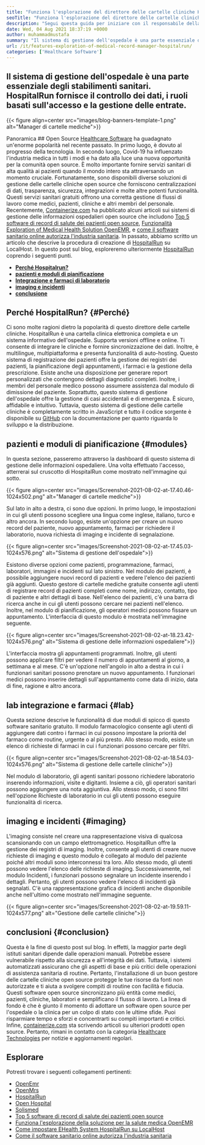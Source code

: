 ```yaml
---
title: "Funziona l'esplorazione del direttore delle cartelle cliniche HospitalRun" 
seoTitle: "Funziona l'esplorazione del direttore delle cartelle cliniche HospitalRun" 
description: "Segui questa guida per iniziare con il responsabile della cartella clinica HospitalRun. È open source, multilingue e automatizza molti dei processi importanti." 
date: Wed, 04 Aug 2021 18:37:19 +0000
author: muhammadmustafa
summary: "Il sistema di gestione dell'ospedale è una parte essenziale degli stabilimenti sanitari. HospitalRun fornisce il controllo dei dati, i ruoli basati sull'accesso e la gestione delle entrate." 
url: /it/features-exploration-of-medical-record-manager-hospitalrun/
categories: ['Healthcare Software']
---
```


## Il sistema di gestione dell'ospedale è una parte essenziale degli stabilimenti sanitari. HospitalRun fornisce il controllo dei dati, i ruoli basati sull'accesso e la gestione delle entrate.

{{< figure align=center src="images/blog-banners-template-1.png" alt="Manager di cartelle mediche">}}


Panoramica ## 
Open Source [Healthcare Software][1] ha guadagnato un'enorme popolarità nel recente passato. In primo luogo, è dovuto al progresso della tecnologia. In secondo luogo, Covid-19 ha influenzato l'industria medica in tutti i modi e ha dato alla luce una nuova opportunità per la comunità open source. È molto importante fornire servizi sanitari di alta qualità ai pazienti quando il mondo intero sta attraversando un momento cruciale. Fortunatamente, sono disponibili diverse soluzioni di gestione delle cartelle cliniche open source che forniscono centralizzazioni di dati, trasparenza, sicurezza, integrazioni e molte altre potenti funzionalità. Questi servizi sanitari gratuiti offrono una corretta gestione di flussi di lavoro come medici, pazienti, cliniche e altri membri del personale. Recentemente, [Containerize.com][2] ha pubblicato alcuni articoli sui sistemi di gestione delle informazioni ospedalieri open source che includono [Top 5 software di record di salute dei pazienti open source][3], [Funzionalità Exploration of Medical Health Solution OpenEMR][4], e [come il software sanitario online autorizza l'industria sanitaria][5].
In passato, abbiamo scritto un articolo che descrive la procedura di creazione di [HospitalRun][6] su LocalHost. In questo post sul blog, esploreremo ulteriormente [HospitalRun][6] coprendo i seguenti punti.
  * **[Perché Hospitalrun?][7]**
  * **[pazienti e moduli di pianificazione][8]**
  * **[Integrazione e farmaci di laboratorio][9]**
  * **[imaging e incidenti][10]**
  * **[conclusione][11]**

## Perché HospitalRun?   {#Perché}
Ci sono molte ragioni dietro la popolarità di questo direttore delle cartelle cliniche. HospitalRun è una cartella clinica elettronica completa e un sistema informativo dell'ospedale. Supporta versioni offline e online. Ti consente di integrare le cliniche e fornire sincronizzazione dei dati. Inoltre, è multilingue, multipiattaforma e presenta funzionalità di auto-hosting. Questo sistema di registrazione dei pazienti offre la gestione dei registri dei pazienti, la pianificazione degli appuntamenti, i farmaci e la gestione della prescrizione. Esiste anche una disposizione per generare report personalizzati che contengono dettagli diagnostici completi. Inoltre, i membri del personale medico possono assumere assistenza dal modulo di dimissione del paziente. Soprattutto, questo sistema di gestione dell'ospedale offre la gestione di casi accidentali e di emergenza. È sicuro, affidabile e intuitivo. Tuttavia, questo sistema di gestione delle cartelle cliniche è completamente scritto in JavaScript e tutto il codice sorgente è disponibile su [GitHub][12] con la documentazione per quanto riguarda lo sviluppo e la distribuzione.

## pazienti e moduli di pianificazione   {#modules}
In questa sezione, passeremo attraverso la dashboard di questo sistema di gestione delle informazioni ospedaliere. Una volta effettuato l'accesso, atterrerai sul cruscotto di HospitalRun come mostrato nell'immagine qui sotto.

{{< figure align=center src="images/Screenshot-2021-08-02-at-17.40.46-1024x502.png" alt="Manager di cartelle mediche">}}

Sul lato in alto a destra, ci sono due opzioni. In primo luogo, le impostazioni in cui gli utenti possono scegliere una lingua come inglese, italiano, turco e altro ancora. In secondo luogo, esiste un'opzione per creare un nuovo record del paziente, nuovo appuntamento, farmaci per richiedere il laboratorio, nuova richiesta di imaging e incidente di segnalazione.

{{< figure align=center src="images/Screenshot-2021-08-02-at-17.45.03-1024x576.png" alt="Sistema di gestione dell'ospedale">}}

Esistono diverse opzioni come pazienti, programmazione, farmaci, laboratori, immagini e incidenti sul lato sinistro. Nel modulo dei pazienti, è possibile aggiungere nuovi record di pazienti e vedere l'elenco dei pazienti già aggiunti. Questo gestore di cartelle mediche gratuite consente agli utenti di registrare record di pazienti completi come nome, indirizzo, contatto, tipo di paziente e altri dettagli di base. Nell'elenco dei pazienti, c'è una barra di ricerca anche in cui gli utenti possono cercare nei pazienti nell'elenco. Inoltre, nel modulo di pianificazione, gli operatori medici possono fissare un appuntamento. L'interfaccia di questo modulo è mostrata nell'immagine seguente.

{{< figure align=center src="images/Screenshot-2021-08-02-at-18.23.42-1024x576.png" alt="Sistema di gestione delle informazioni ospedaliere">}}

L'interfaccia mostra gli appuntamenti programmati. Inoltre, gli utenti possono applicare filtri per vedere il numero di appuntamenti al giorno, a settimana e al mese. C'è un'opzione nell'angolo in alto a destra in cui i funzionari sanitari possono prenotare un nuovo appuntamento. I funzionari medici possono inserire dettagli sull'appuntamento come data di inizio, data di fine, ragione e altro ancora.

## lab integrazione e farmaci   {#lab}
Questa sezione descrive le funzionalità di due moduli di spicco di questo software sanitario gratuito. Il modulo farmacologico consente agli utenti di aggiungere dati contro i farmaci in cui possono impostare la priorità del farmaco come routine, urgente o al più presto. Allo stesso modo, esiste un elenco di richieste di farmaci in cui i funzionari possono cercare per filtri.

{{< figure align=center src="images/Screenshot-2021-08-02-at-18.54.03-1024x576.png" alt="Sistema di gestione delle cartelle cliniche">}}

Nel modulo di laboratorio, gli agenti sanitari possono richiedere laboratorio inserendo informazioni, visite e digitanti. Insieme a ciò, gli operatori sanitari possono aggiungere una nota aggiuntiva. Allo stesso modo, ci sono filtri nell'opzione Richieste di laboratorio in cui gli utenti possono eseguire funzionalità di ricerca.

## imaging e incidenti   {#imaging}
L'imaging consiste nel creare una rappresentazione visiva di qualcosa scansionando con un campo elettromagnetico. HospitalRun offre la gestione dei registri di imaging. Inoltre, consente agli utenti di creare nuove richieste di imaging e questo modulo è collegato al modulo del paziente poiché altri moduli sono interconnessi tra loro. Allo stesso modo, gli utenti possono vedere l'elenco delle richieste di imaging. Successivamente, nel modulo Incidenti, i funzionari possono segnalare un incidente inserendo i dettagli. Pertanto, gli utenti possono vedere l'elenco di incidenti già segnalati. C'è una rappresentazione grafica di incidenti anche disponibile anche nell'ultimo come mostrato nell'immagine seguente.

{{< figure align=center src="images/Screenshot-2021-08-02-at-19.59.11-1024x577.png" alt="Gestione delle cartelle cliniche">}}


## conclusioni   {#conclusion}
Questa è la fine di questo post sul blog. In effetti, la maggior parte degli istituti sanitari dipende dalle operazioni manuali. Potrebbe essere vulnerabile rispetto alla sicurezza e all'integrità dei dati. Tuttavia, i sistemi automatizzati assicurano che gli aspetti di base e più critici delle operazioni di assistenza sanitaria di routine. Pertanto, l'installazione di un buon gestore delle cartelle cliniche open source protegge le tue risorse da fonti non autorizzate e ti aiuta a svolgere compiti di routine con facilità e fiducia. Questi software open source sincronizzano più entità come medici, pazienti, cliniche, laboratori e semplificano il flusso di lavoro. La linea di fondo è che è giunto il momento di adottare un software open source per l'ospedale o la clinica per un colpo di stato con le ultime sfide. Puoi risparmiare tempo e sforzi e concentrarti su compiti importanti e critici.
Infine, [containerize.com][2] sta scrivendo articoli su ulteriori prodotti open source. Pertanto, rimani in contatto con la categoria [Healthcare Technologies][1] per notizie e aggiornamenti regolari.

## Esplorare
Potresti trovare i seguenti collegamenti pertinenti:
  * [OpenEmr][13]
  * [OpenMrs][14]
  * [HospitalRun][15]
  * [Open Hospital][16]
  * [Solismed][17]
  * [Top 5 software di record di salute dei pazienti open source][3]
  * [Funziona l'esplorazione della soluzione per la salute medica OpenEMR][4]
  * [Come impostare EHealth System HospitalRun su LocalHost][18]
  * [Come il software sanitario online autorizza l'industria sanitaria][5]

  
[1]: https://products.containerize.com/healthcare-technologies/
[2]: https://www.containerize.com/
[3]: https://blog.containerize.com/2021/03/05/top-5-open-source-patient-record-management-software/
[4]: https://blog.containerize.com/healthcare-software/open-source-medical-software-openemr-features/
[5]: https://blog.containerize.com/2021/02/12/how-online-healthcare-software-empowers-healthcare-industry/
[6]: https://products.containerize.com/healthcare-technologies/hospitalrun/
[7]: #why
[8]: #modules
[9]: #lab
[10]: #imaging
[11]: #Conclusion
[12]: https://github.com/HospitalRun/hospitalrun
[13]: https://products.containerize.com/health-care-technologies/openemr
[14]: https://products.containerize.com/health-care-technologies/openmrs
[15]: https://products.containerize.com/healthcare-technologies/hospitalrun
[16]: https://products.containerize.com/healthcare-technologies/open-hospital
[17]: https://products.containerize.com/healthcare-technologies/solismed
[18]: https://blog.containerize.com/healthcare-software/how-to-install-hospitalrun-hospital-management-system/
